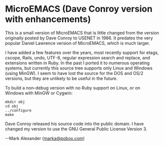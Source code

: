 # MicroEMACS (Dave Conroy version with enhancements)

This is a small version of MicroEMACS that is little changed from
the version originally posted by Dave Conroy to USENET in 1986.  It
predates the very popular Daniel Lawrence version of MicroEMACS, which
is much larger.

I have added a few features over the years, most recently support for
etags, cscope, Rails, undo, UTF-8, regular expression search and
replace, and extensions written in Ruby.  In the past I ported it to
numerous operating systems, but currently this source tree supports
only Linux and Windows (using MinGW).  I seem to have lost the source
for the DOS and OS/2 versions, but they are unlikely to be useful in
the future.

To build a non-debug version with no Ruby support on Linux,
or on Windows with MinGW or Cygwin:

    mkdir obj
    cd obj
    ../configure
    make

Dave Conroy released his source code into the public domain.  I have
changed my version to use the GNU General Public License Version 3.

--Mark Alexander (marka@pobox.com)
